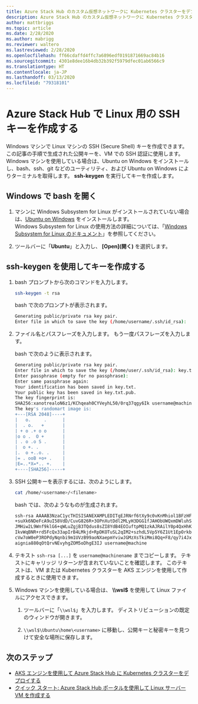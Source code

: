 ```yaml
---
title: Azure Stack Hub のカスタム仮想ネットワークに Kubernetes クラスターをデプロイする
description: Azure Stack Hub のカスタム仮想ネットワークに Kubernetes クラスターをデプロイする方法について説明します。
author: mattbriggs
ms.topic: article
ms.date: 2/28/2020
ms.author: mabrigg
ms.reviewer: waltero
ms.lastreviewed: 2/28/2020
ms.openlocfilehash: ff66cdaffd4ffc7a6896edf0191871669ac84b16
ms.sourcegitcommit: 4301e8dee16b4db32b392f5979dfec01ab6566c9
ms.translationtype: HT
ms.contentlocale: ja-JP
ms.lasthandoff: 03/13/2020
ms.locfileid: "79318101"
---
```

# <a name="create-an-ssh-key-for-linux-on-azure-stack-hub"></a>Azure Stack Hub で Linux 用の SSH キーを作成する

Windows マシンで Linux マシンの SSH (Secure Shell) キーを作成できます。 この記事の手順で生成された公開キーを、VM での SSH 認証に使用します。 Windows マシンを使用している場合は、Ubuntu on Windows をインストールし、bash、ssh、git などのユーティリティ、および Ubuntu on Windows によりターミナルを取得します。 **ssh-keygen** を実行してキーを作成します。

## <a name="open-bash-on-windows"></a>Windows で bash を開く

1. マシンに Windows Subsystem for Linux がインストールされていない場合は、[Ubuntu on Windows](https://www.microsoft.com/en-us/p/ubuntu/9nblggh4msv6?activetab=pivot:overviewtab) をインストールします。  
    Windows Subsystem for Linux の使用方法の詳細については、「[Windows Subsystem for Linux のドキュメント](https://docs.microsoft.com/windows/wsl/about)」を参照してください。

2. ツールバーに「**Ubuntu**」と入力し、 **[Open]\(開く\)** を選択します。

## <a name="create-a-key-with-ssh-keygen"></a>ssh-keygen を使用してキーを作成する

1. bash プロンプトから次のコマンドを入力します。

    ```bash  
    ssh-keygen -t rsa
    ```

    bash で次のプロンプトが表示されます。

    ```bash
    Generating public/private rsa key pair.
    Enter file in which to save the key (/home/username/.ssh/id_rsa):
    ```

2. ファイル名とパスフレーズを入力します。 もう一度パスフレーズを入力します。

    bash で次のように表示されます。

    ```bash
    Generating public/private rsa key pair.
    Enter file in which to save the key (/home/user/.ssh/id_rsa): key.txt
    Enter passphrase (empty for no passphrase):
    Enter same passphrase again:
    Your identification has been saved in key.txt.
    Your public key has been saved in key.txt.pub.
    The key fingerprint is:
    SHA256:xanotrealoN6z1/KChqeah0CYVeyhL50/0rq37qgy6Ik username@machine
    The key's randomart image is:
    +---[RSA 2048]----+
    |   o.     .      |
    |  . o.   +       |
    | + o .+ o o      |
    |o o .  O +       |
    | . o .o S .      |
    |  o +. .         |
    |.  o +..o. .     |
    |= . ooB +o+ .    |
    |E=..*X=*.. +.    |
    +----[SHA256]-----+
    ```

3. SSH 公開キーを表示するには、次のようにします。

    ```bash
    cat /home/<username>/<filename>
    ```

    bash では、次のようなものが生成されます。

    ```bash
    ssh-rsa AAAAB3NzaC1ycTHISISANEXAMPLEDITqEJRNrf6tXy9c0vKnMhiol1BFzHFV3
    +suXk6NDeFcA9uI58VdD/CuvG826R+3OPnXutDdl2MLyH3DGG1fJAHObUWQxmDWluhSGb
    JMHiw2L9Wnf9klG6+qWLuZgjB3TQdus8sZI8YdB4EOIuftpMQ1zkAJRAilY0p4QxHhKbU
    IkvWqBNR+rd5FcQx33apIrB4LMkjd+RpDKOTuSL2qIM2+szhdL5Vp5Y6Z1Ut1EpOrkbg1
    cVw7oW0eP3ROPdyNqnbi9m1UVzB99aoNXaepmYviwJGMzXsTkiMmi8Qq+F8/qy7i4Jxl0
    aignia880qOtQrvNEvyhgZOM5oDhgE3IJ username@machine
    ```

4. テキスト `ssh-rsa [...]` を `username@machinename` までコピーします。 テキストにキャリッジ リターンが含まれていないことを確認します。 このテキストは、VM または Kubernetes クラスターを AKS エンジンを使用して作成するときに使用できます。

5. Windows マシンを使用している場合は、 **\\\\wsl$** を使用して Linux ファイルにアクセスできます。

    1. ツールバーに「`\\wsl$`」を入力します。 ディストリビューションの既定のウィンドウが開きます。

    2. `\\wsl$\Ubuntu\home\<username>` に移動し、公開キーと秘密キーを見つけて安全な場所に保存します。

## <a name="next-steps"></a>次のステップ

- [AKS エンジンを使用して Azure Stack Hub に Kubernetes クラスターをデプロイする](azure-stack-kubernetes-aks-engine-deploy-cluster.md)
- [クイック スタート: Azure Stack Hub ポータルを使用して Linux サーバー VM を作成する](azure-stack-quick-linux-portal.md)